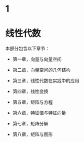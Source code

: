 # 1

# 线性代数

本部分包含以下章节：

+   第一章，向量与向量空间

+   第二章，向量空间的几何结构

+   第三章，线性代数在实践中的应用

+   第四章，线性变换

+   第五章，矩阵与方程

+   第六章，特征值与特征向量

+   第七章，矩阵分解

+   第八章，矩阵与图形
